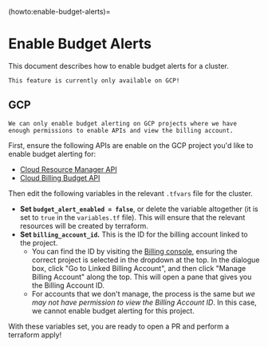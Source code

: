 (howto:enable-budget-alerts)=
# Enable Budget Alerts

This document describes how to enable budget alerts for a cluster.

```{note}
This feature is currently only available on GCP!
```

## GCP

```{attention}
We can only enable budget alerting on GCP projects where we have enough permissions to enable APIs and view the billing account.
```

First, ensure the following APIs are enable on the GCP project you'd like to enable budget alerting for:

- [Cloud Resource Manager API](https://console.cloud.google.com/apis/library/cloudresourcemanager.googleapis.com)
- [Cloud Billing Budget API](https://console.cloud.google.com/apis/library/billingbudgets.googleapis.com)

Then edit the following variables in the relevant `.tfvars` file for the cluster.

- **Set `budget_alert_enabled = false`**, or delete the variable altogether (it is set to `true` in the `variables.tf` file).
  This will ensure that the relevant resources will be created by terraform.
- **Set `billing_account_id`.**
  This is the ID for the billing account linked to the project.
  - You can find the ID by visiting the [Billing console](https://console.cloud.google.com/billing/linkedaccount?project=two-eye-two-see), ensuring the correct project is selected in the dropdown at the top.
    In the dialogue box, click "Go to Linked Billing Account", and then click "Manage Billing Account" along the top.
    This will open a pane that gives you the Billing Account ID.
  - For accounts that we don't manage, the process is the same but _we may not have permission to view the Billing Account ID_.
    In this case, we cannot enable budget alerting for this project.

With these variables set, you are ready to open a PR and perform a terraform apply!
